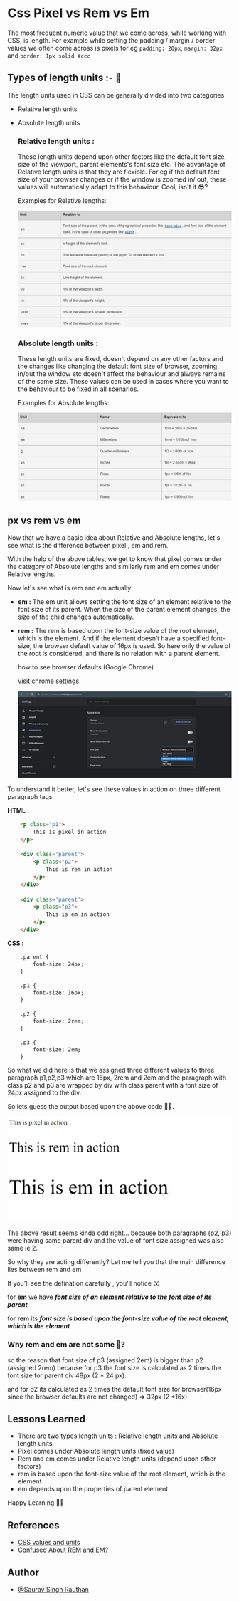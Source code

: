 
# Css Pixel vs Rem vs Em

The most frequent numeric value that we come across, while working with CSS, is length. 
For example while setting the padding / margin / border values we often come across is pixels 
for eg ```padding: 20px```, ```margin: 32px``` and ```border: 1px solid #ccc```

## Types of length units :- 📝

The length units used in CSS can be generally divided into two categories 
- Relative length units
- Absolute length units

    ### Relative length units :
    These length units depend upon other factors like the default font size, size of the viewport, parent elements's font size etc.
    The advantage of Relative length units is that they are flexible.
    For eg if the default font size of your browser changes or if the window is zoomed in/ out, these values will automatically adapt to this behaviour. Cool, isn't it 😎?

    Examples for Relative lengths:

    ![Relative lengths](assests/Annotation%202021-10-18%20100351.jpg)


    ### Absolute length units :
    These length units are fixed, doesn't depend on any other factors and the changes like changing the default font size of browser, 
    zooming in/out the window etc doesn't affect the behaviour and always remains of the same size.
    These values can be used in cases where you want to the behaviour to be fixed in all scenarios.

    Examples for Absolute lengths:

    ![Absolute lengths](assests/Annotation%202021-10-18%20100317.jpg)

## px vs rem vs em 
Now that we have a basic idea about Relative and Absolute lengths, let's see what is the difference between pixel , em and rem.

With the help of the above tables, we get to know that pixel comes under the category of Absolute lengths and similarly rem and em comes under Relative lengths.

Now let's see what is rem and em actually

- __em :__
    The em unit allows setting the font size of an element relative to the font size of its parent. When the size of the parent element changes, the size of the child changes automatically.

- __rem :__
    The rem is based upon the font-size value of the root element, which is the <html> element. And if the <html> element doesn’t have a specified font-size, the browser default value of 16px is used. So here only the value of the root is considered, and there is no relation with a parent element.
    
    how to see browser defaults (Google Chrome)

    visit [chrome settings](chrome://settings/appearance)

    ![Browser Defaults](assests/Annotation%202021-10-18%20115454.jpg)



To understand it better, let's see these values in action on three different paragraph tags

__HTML :__ 

```html
    <p class="p1">
        This is pixel in action
    </p>

    <div class='parent'>
        <p class="p2">
            This is rem in action
        </p>
    </div>

    <div class='parent'>
        <p class="p3">
            This is em in action
        </p>
    </div>
```

__CSS :__ 

```
    .parent {
        font-size: 24px;
    }

    .p1 {
        font-size: 16px;
    }

    .p2 {
        font-size: 2rem;
    }

    .p3 {
        font-size: 2em;
    }

```


So what we did here is that we assigned three different values to three paragraph p1,p2,p3 which are 16px, 2rem and 2em
and the paragraph with class p2 and p3 are wrapped by div with class parent with a font size of 24px assigned to the div.

So lets guess the output based upon the above code 👨‍🔧.

![Results](assests/Annotation%202021-10-18%20110954.jpg)

The above result seems kinda odd right... because both paragraphs (p2, p3) were having same parent div
and the value of font size assigned was also same ie 2. 

So why they are acting differently? Let me tell you that the main difference lies between rem and em

If you'll see the defination carefully , you'll notice 😮

for __em__ we have  __*font size of an element relative to the font size of its parent*__

for __rem__ its __*font size is based upon the font-size value of the root element, which is the <html> element*__

### Why rem and em are not same 🤔?  

so the reason that font size of p3 (assigned 2em) is bigger than p2 (assigned 2rem)
because for p3 the font size is calculated as 2 times the font size for parent div 48px  (2 * 24 px).

and for p2 its calculated as 2 times the default font size for browser(16px since the browser defaults are not changed) => 32px (2 *16x)

## Lessons Learned

- There are two types length units : Relative length units and Absolute length units
- Pixel comes under Absolute length units (fixed value)
- Rem and em comes under Relative length units (depend upon other factors)
- rem  is based upon the font-size value of the root element, which is the <html> element
- em depends upon the properties of parent element

Happy Learning 👨‍💻
 

## References

 - [CSS values and units](https://developer.mozilla.org/en-US/docs/Learn/CSS/Building_blocks/Values_and_units)
 - [Confused About REM and EM?](https://css-tricks.com/confused-rem-em/)



## Author

- [@Saurav Singh Rauthan](https://github.com/Saurav-Singh-Rauthan)